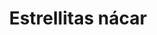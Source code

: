 ---
title: Estrellitas nácar
date: 
draft: false

# descripcion
description : Anillo de plata 925 y nácar

materials: Plata 925

color: Plata y nácar

dimensions: 19ml diámetro

code: 05-23-0574

type: "Anillos"

categories: []

# Images
# first image will be shown in the product page
images:
  # - image: "images/path_to_image"
  # La ubicacion de las imagenes es imagenes/Anillos/Anillos.Plata/05-23-0574-estrellitas-nacar
  - image: "./images/anillos/plata/05-23-0574.JPG"
---